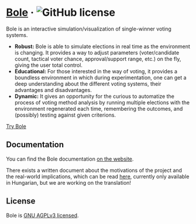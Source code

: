 # [Bole](https://getbole.com) &middot; ![GitHub license](https://img.shields.io/github/license/aporbokor/bole)

Bole is an interactive simulation/visualization of single-winner voting systems.

* **Robust:** Bole is able to simulate elections in real time as the environment is changing. It provides a way to adjust parameters (voter/candidate count, tactical voter chance, approval/support range, etc.) on the fly, giving the user total control.
* **Educational:** For those interested in the way of voting, it provides a boundless environment in which during experimentation, one can get a deep understanding about the different voting systems, their advantages and disadvantages.
* **Dynamic:** It gives an opportunity for the curious to automatize the process of voting method analysis by running multiple elections with the environment regenerated each time, remembering the outcomes, and (possibly) testing against given criterions.

[Try Bole](https://getbole.com)

## Documentation

You can find the Bole documentation [on the website](https::/getbole.com/pages/intro).

There exists a written document about the motivations of the project and the real-world implications, which can be read [here](abstract.pdf), currently only available in Hungarian, but we are working on the translation!

## License

Bole is [GNU AGPLv3 licensed](./LICENSE).
